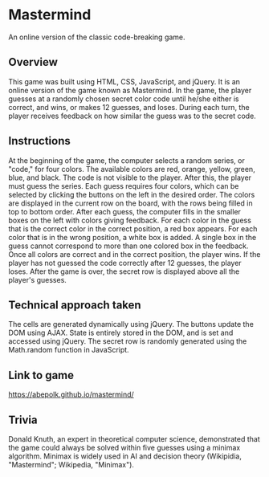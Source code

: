 # Mastermind
An online version of the classic code-breaking game.
## Overview
This game was built using HTML, CSS, JavaScript, and jQuery. It is an online version of the game known as Mastermind. In the game, the player guesses at a randomly chosen secret color code until he/she either is correct, and wins, or makes 12 guesses, and loses. During each turn, the player receives feedback on how similar the guess was to the secret code.

## Instructions
At the beginning of the game, the computer selects a random series, or "code," for four colors. The available colors are red, orange, yellow, green, blue, and black. The code is not visible to the player. After this, the player must guess the series. Each guess requires four colors, which can be selected by clicking the buttons on the left in the desired order. The colors are displayed in the current row on the board, with the rows being filled in top to bottom order. After each guess, the computer fills in the smaller boxes on the left with colors giving feedback. For each color in the guess that is the correct color in the correct position, a red box appears. For each color that is in the wrong position, a white box is added. A single box in the guess cannot correspond to more than one colored box in the feedback. Once all colors are correct and in the correct position, the player wins. If the player has not guessed the code correctly after 12 guesses, the player loses. After the game is over, the secret row is displayed above all the player's guesses.

## Technical approach taken
The cells are generated dynamically using jQuery. The buttons update the DOM using AJAX. State is entirely stored in the DOM, and is set and accessed using jQuery. The secret row is randomly generated using the Math.random function in JavaScript.

## Link to game
https://abepolk.github.io/mastermind/

## Trivia
Donald Knuth, an expert in theoretical computer science, demonstrated that the game could always be solved within five guesses using a minimax algorithm. Minimax is widely used in AI and decision theory (Wikipidia, "Mastermind"; Wikipedia, "Minimax").